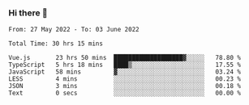 ### Hi there 👋

<!--
**siaikin/siaikin** is a ✨ _special_ ✨ repository because its `README.md` (this file) appears on your GitHub profile.

Here are some ideas to get you started:

- 🔭 I’m currently working on ...
- 🌱 I’m currently learning ...
- 👯 I’m looking to collaborate on ...
- 🤔 I’m looking for help with ...
- 💬 Ask me about ...
- 📫 How to reach me: ...
- 😄 Pronouns: ...
- ⚡ Fun fact: ...
-->

<!--START_SECTION:waka-->

```text
From: 27 May 2022 - To: 03 June 2022

Total Time: 30 hrs 15 mins

Vue.js       23 hrs 50 mins  ███████████████████▓░░░░░   78.80 %
TypeScript   5 hrs 18 mins   ████▒░░░░░░░░░░░░░░░░░░░░   17.55 %
JavaScript   58 mins         ▓░░░░░░░░░░░░░░░░░░░░░░░░   03.24 %
LESS         4 mins          ░░░░░░░░░░░░░░░░░░░░░░░░░   00.23 %
JSON         3 mins          ░░░░░░░░░░░░░░░░░░░░░░░░░   00.18 %
Text         0 secs          ░░░░░░░░░░░░░░░░░░░░░░░░░   00.00 %
```

<!--END_SECTION:waka-->
